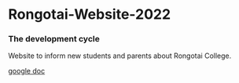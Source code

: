 # Rongotai-Website-2022
### The development cycle
Website to inform new students and parents about Rongotai College.

[google doc]('https://docs.google.com/document/d/135RIpKs1R5vlHcnRRdLA41HCNrEahkhR3BatKvqicDs/edit#')
